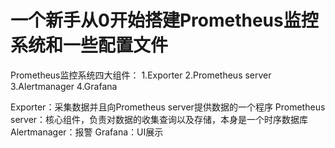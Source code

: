 # 一个新手从0开始搭建Prometheus监控系统和一些配置文件
Prometheus监控系统四大组件：
1.Exporter
2.Prometheus server
3.Alertmanager
4.Grafana

Exporter：采集数据并且向Prometheus server提供数据的一个程序
Prometheus server：核心组件，负责对数据的收集查询以及存储，本身是一个时序数据库
Alertmanager：报警
Grafana：UI展示
